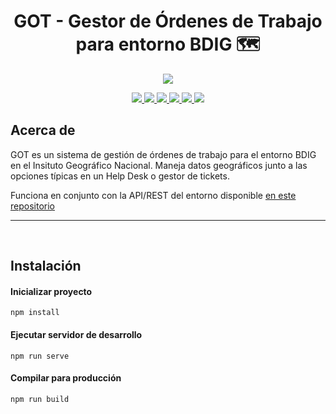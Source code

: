 <div align="center">
  <h1>GOT - Gestor de Órdenes de Trabajo para entorno BDIG 🗺️</h1>
</div>

<div align="center">
  <img src="http://www.ign.es/web/resources/docs/IGNCnig/IGN-Difusion.jpg">  
</div>

<p align="center"> 
  <a title="Node version" href="#">
    <img src="https://img.shields.io/badge/node-v14.16-blue">
  </a>  
  <a title="NPM version" href="#">
    <img src="https://img.shields.io/badge/npm-v8.3.0-blue">
  </a>
  <a title="Language" href="https://vuejs.org/" target="_blank">
    <img src="https://img.shields.io/badge/Lang-vuejs 2-brightgreen">
  </a>  
  <a title="Language" href="https://vuetifyjs.com/en/" target="_blank">
    <img src="https://img.shields.io/badge/Lang-Vuetify-brightgreen">
  </a> 
  <a title="Language" href="https://tailwindcss.com/" target="_blank">
    <img src="https://img.shields.io/badge/Lang-Tailwind css-brightgreen">
  </a>
  <a title="GNU GPL v3" href="LICENSE.md">
    <img src="https://img.shields.io/badge/License-GPLv3-red.svg">
  </a>
</p>

<h2>Acerca de</h2>
<div>
  <p>GOT es un sistema de gestión de órdenes de trabajo para el entorno BDIG en el Insituto Geográfico Nacional. Maneja datos geográficos junto a las opciones típicas en un Help Desk o gestor de tickets.</p>
  <p>Funciona en conjunto con la API/REST del entorno disponible <a href="https://github.com/rruiztorres/GOT_APIREST.git" target="blank">en este repositorio</a></p>
</div>

<hr/>
<br/>

<h2>Instalación</h2>

#### Inicializar proyecto
```
npm install
```

#### Ejecutar servidor de desarrollo
```
npm run serve
```

#### Compilar para producción
```
npm run build
```
